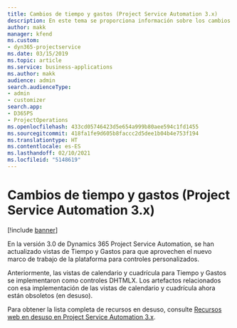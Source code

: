 ```yaml
---
title: Cambios de tiempo y gastos (Project Service Automation 3.x)
description: En este tema se proporciona información sobre los cambios de la solución para Tiempo y Gastos.
author: makk
manager: kfend
ms.custom:
- dyn365-projectservice
ms.date: 03/15/2019
ms.topic: article
ms.service: business-applications
ms.author: makk
audience: admin
search.audienceType:
- admin
- customizer
search.app:
- D365PS
- ProjectOperations
ms.openlocfilehash: 433cd05746423d5e654a999b80aee594c1fd1455
ms.sourcegitcommit: 418fa1fe9d605b8faccc2d5dee1b04b4e753f194
ms.translationtype: HT
ms.contentlocale: es-ES
ms.lasthandoff: 02/10/2021
ms.locfileid: "5148619"
---
```

# <a name="time-and-expense-changes-project-service-automation-3x"></a>Cambios de tiempo y gastos (Project Service Automation 3.x)

[!include [banner](../../includes/psa-now-project-operations.md)]

En la versión 3.0 de Dynamics 365 Project Service Automation, se han actualizado vistas de Tiempo y Gastos para que aprovechen el nuevo marco de trabajo de la plataforma para controles personalizados.

Anteriormente, las vistas de calendario y cuadrícula para Tiempo y Gastos se implementaron como controles DHTMLX. Los artefactos relacionados con esa implementación de las vistas de calendario y cuadrícula ahora están obsoletos (en desuso).

Para obtener la lista completa de recursos en desuso, consulte [Recursos web en desuso en Project Service Automation 3.x](web-resources-deprecated-v3.x.md).
